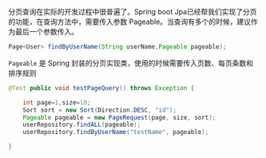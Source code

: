 分页查询在实际的开发过程中很普遍了。Spring boot Jpa已经帮我们实现了分页的功能，在查询方法中，需要传入参数 Pageable。当查询有多个的时候，建议作为最后一个参数传入。

```java
Page<User> findByUserName(String userName,Pageable pageable);

```


`Pageable` 是 Spring 封装的分页实现类，使用的时候需要传入页数、每页条数和排序规则


```java 
@Test public void testPageQuery() throws Exception { 

	int page=1,size=10; 
	Sort sort = new Sort(Direction.DESC, "id"); 
	Pageable pageable = new PageRequest(page, size, sort); 
    userRepository.findALL(pageable); 
	userRepository.findByUserName("testName", pageable); 

}


```


